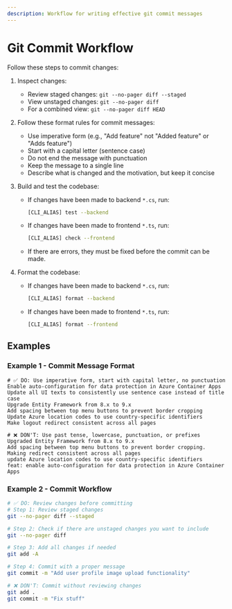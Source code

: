 ```yaml
---
description: Workflow for writing effective git commit messages
---
```


# Git Commit Workflow

Follow these steps to commit changes:

1. Inspect changes:
   - Review staged changes: `git --no-pager diff --staged`
   - View unstaged changes: `git --no-pager diff`
   - For a combined view: `git --no-pager diff HEAD`

2. Follow these format rules for commit messages:
   - Use imperative form (e.g., "Add feature" not "Added feature" or "Adds feature")
   - Start with a capital letter (sentence case)
   - Do not end the message with punctuation
   - Keep the message to a single line
   - Describe what is changed and the motivation, but keep it concise

3. Build and test the codebase:
   - If changes have been made to backend `*.cs`, run:
      ```bash
      [CLI_ALIAS] test --backend
      ```
   - If changes have been made to frontend `*.ts`, run:
      ```bash
      [CLI_ALIAS] check --frontend
      ```
   - If there are errors, they must be fixed before the commit can be made.

4. Format the codebase:
   - If changes have been made to backend `*.cs`, run:
      ```bash
      [CLI_ALIAS] format --backend
      ```
   - If changes have been made to frontend `*.ts`, run:
      ```bash
      [CLI_ALIAS] format --frontend
      ```

## Examples

### Example 1 - Commit Message Format

```
# ✅ DO: Use imperative form, start with capital letter, no punctuation
Enable auto-configuration for data protection in Azure Container Apps
Update all UI texts to consistently use sentence case instead of title case
Upgrade Entity Framework from 8.x to 9.x
Add spacing between top menu buttons to prevent border cropping
Update Azure location codes to use country-specific identifiers
Make logout redirect consistent across all pages

# ❌ DON'T: Use past tense, lowercase, punctuation, or prefixes
Upgraded Entity Framework from 8.x to 9.x
Add spacing between top menu buttons to prevent border cropping.
Making redirect consistent across all pages
update Azure location codes to use country-specific identifiers
feat: enable auto-configuration for data protection in Azure Container Apps
```

### Example 2 - Commit Workflow

```bash
# ✅ DO: Review changes before committing
# Step 1: Review staged changes
git --no-pager diff --staged

# Step 2: Check if there are unstaged changes you want to include
git --no-pager diff

# Step 3: Add all changes if needed
git add -A

# Step 4: Commit with a proper message
git commit -m "Add user profile image upload functionality"

# ❌ DON'T: Commit without reviewing changes
git add .
git commit -m "Fix stuff"
```

